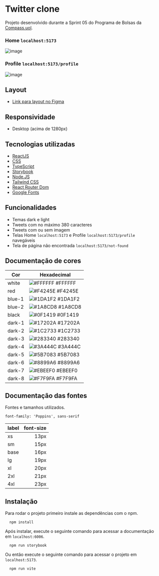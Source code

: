 # Twitter clone

Projeto desenvolvido durante a Sprint 05 do Programa de Bolsas da [Compass.uol](https://compass.uol/pt/home/).

### Home `localhost:5173`
![image](https://user-images.githubusercontent.com/44329969/199125309-893eb95b-678d-4985-ac01-c182185daffb.png)

### Profile `localhost:5173/profile`
![image](https://user-images.githubusercontent.com/44329969/199125464-b047534e-b5ec-48ce-b5b5-a1664b9c4098.png)

## Layout

- [Link para layout no Figma](https://www.figma.com/file/E0J4sPihtdgIMI2Z4BOmLv/UI-Twitter-Web-(Community))

## Responsividade

- Desktop (acima de 1280px)

## Tecnologias utilizadas

- [ReactJS](https://pt-br.reactjs.org/)
- [CSS](https://developer.mozilla.org/en-US/docs/Web/CSS)
- [TypeScript](https://www.typescriptlang.org/)
- [Storybook](https://storybook.js.org/)
- [Node.JS](https://nodejs.org/en/)
- [Tailwind CSS](https://tailwindcss.com/)
- [React Router Dom](https://v5.reactrouter.com/web/guides/quick-start)
- [Google Fonts](https://fonts.google.com/)

## Funcionalidades

- Temas dark e light
- Tweets com no máximo 380 caracteres
- Tweets com ou sem imagem
- Telas Home `localhost:5173` e Profile `localhost:5173/profile` navegáveis
- Tela de página não encontrada `localhost:5173/not-found`

## Documentação de cores

| Cor               | Hexadecimal                                                |
| ----------------- | ---------------------------------------------------------------- |
| white             | ![#FFFFFF](https://via.placeholder.com/15/FFFFFF/FFFFFF.png) #FFFFFF |
| red               | ![#F4245E](https://via.placeholder.com/15/F4245E/F4245E.png) #F4245E |
| blue-1            | ![#1DA1F2](https://via.placeholder.com/15/1DA1F2/1DA1F2.png) #1DA1F2 |
| blue-2            | ![#1A8CD8](https://via.placeholder.com/15/1A8CD8/1A8CD8.png) #1A8CD8 |
| black             | ![#0F1419](https://via.placeholder.com/15/0F1419/0F1419.png) #0F1419 |
| dark-1            | ![#17202A](https://via.placeholder.com/15/17202A/17202A.png) #17202A |
| dark-2            | ![#1C2733](https://via.placeholder.com/15/1C2733/1C2733.png) #1C2733 |
| dark-3            | ![#283340](https://via.placeholder.com/15/283340/283340.png) #283340 |
| dark-4            | ![#3A444C](https://via.placeholder.com/15/3A444C/3A444C.png) #3A444C |
| dark-5            | ![#5B7083](https://via.placeholder.com/15/5B7083/5B7083.png) #5B7083 |
| dark-6            | ![#8899A6](https://via.placeholder.com/15/8899A6/8899A6.png) #8899A6 |
| dark-7            | ![#EBEEF0](https://via.placeholder.com/15/EBEEF0/EBEEF0.png) #EBEEF0 |
| dark-8            | ![#F7F9FA](https://via.placeholder.com/15/F7F9FA/F7F9FA.png) #F7F9FA |

## Documentação das fontes

Fontes e tamanhos utilizados.

`font-family: 'Poppins', sans-serif`

| label | font-size |
| ----- | --------: |
| xs    |      13px |
| sm    |      15px |
| base  |      16px |
| lg    |      19px |
| xl    |      20px |
| 2xl   |      21px |
| 4xl   |      23px |

## Instalação

Para rodar o projeto primeiro instale as dependências com o npm.

```
  npm install
```

Após instalar, execute o seguinte comando para acessar a documentação em ``localhost:6006``.

```
  npm run storybook
```

Ou então execute o seguinte comando para acessar o projeto em ``localhost:5173``.

```
  npm run vite
```
